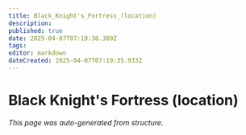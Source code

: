 ```yaml
---
title: Black_Knight's_Fortress_(location)
description: 
published: true
date: 2025-04-07T07:19:38.389Z
tags: 
editor: markdown
dateCreated: 2025-04-07T07:19:35.933Z
---
```


# Black Knight's Fortress (location)

*This page was auto-generated from structure.*
